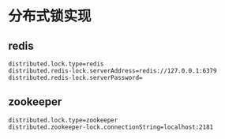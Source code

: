 # 分布式锁实现


## redis
    distributed.lock.type=redis
    distributed.redis-lock.serverAddress=redis://127.0.0.1:6379
    distributed.redis-lock.serverPassword=


## zookeeper
    distributed.lock.type=zookeeper 
    distributed.zookeeper-lock.connectionString=localhost:2181

